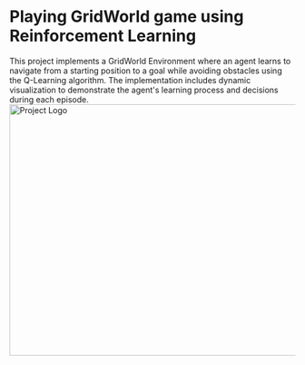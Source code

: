 # Playing GridWorld game using Reinforcement Learning

This project implements a GridWorld Environment where an agent learns to navigate from a starting position to a goal while avoiding obstacles using the Q-Learning algorithm. The implementation includes dynamic visualization to demonstrate the agent's learning process and decisions during each episode.
<img src="img/fig.png" alt="Project Logo" width="2000" height="444"/>
